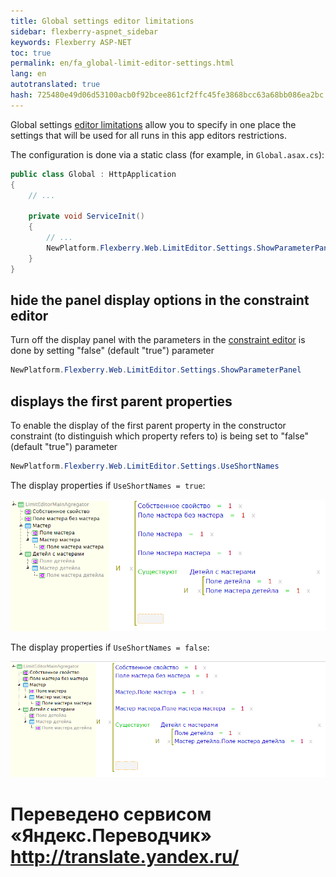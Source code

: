 ```yaml
--- 
title: Global settings editor limitations 
sidebar: flexberry-aspnet_sidebar 
keywords: Flexberry ASP-NET 
toc: true 
permalink: en/fa_global-limit-editor-settings.html 
lang: en 
autotranslated: true 
hash: 725480e49d06d53100acb0f92bcee861cf2ffc45fe3868bcc63a68bb086ea2bc 
--- 
```


Global settings [editor limitations](fa_advanced-limit-editor.html) allow you to specify in one place the settings that will be used for all runs in this app editors restrictions. 

The configuration is done via a static class (for example, in `Global.asax.cs`): 

```csharp
public class Global : HttpApplication
{
	// ... 
	
	private void ServiceInit()
	{
		// ... 
		NewPlatform.Flexberry.Web.LimitEditor.Settings.ShowParameterPanel = true;
	}
}
``` 

## hide the panel display options in the constraint editor 

Turn off the display panel with the parameters in the [constraint editor](fa_advanced-limit-editor.html) is done by setting "false" (default "true") parameter 

```csharp
NewPlatform.Flexberry.Web.LimitEditor.Settings.ShowParameterPanel
``` 

## displays the first parent properties 

To enable the display of the first parent property in the constructor constraint (to distinguish which property refers to) is being set to "false" (default "true") parameter 

```csharp
NewPlatform.Flexberry.Web.LimitEditor.Settings.UseShortNames
``` 

The display properties if `UseShortNames = true`: 

![](/images/pages/products/flexberry-aspnet/controls/limit-editor/use-short-names.png) 

The display properties if `UseShortNames = false`: 

![](/images/pages/products/flexberry-aspnet/controls/limit-editor/not-use-short-names.png) 



 # Переведено сервисом «Яндекс.Переводчик» http://translate.yandex.ru/